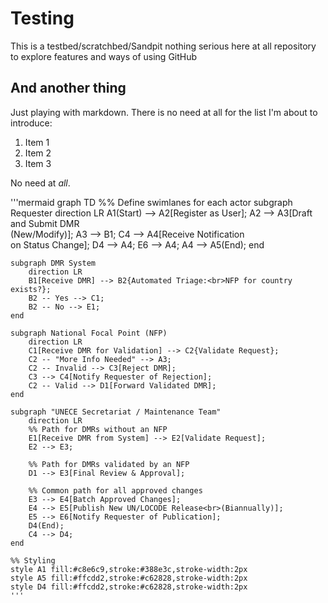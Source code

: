 # Testing
This is a testbed/scratchbed/Sandpit nothing serious here at all repository to explore features and ways of using GitHub

## And another thing
Just playing with markdown. There is no need at all for the list I'm about to introduce:
1. Item 1
2. Item 2
3. Item 3

No need at *all*.

'''mermaid
graph TD
    %% Define swimlanes for each actor
    subgraph Requester
        direction LR
        A1(Start) --> A2[Register as User];
        A2 --> A3[Draft and Submit DMR<br>(New/Modify)];
        A3 --> B1;
        C4 --> A4[Receive Notification<br>on Status Change];
        D4 --> A4;
        E6 --> A4;
        A4 --> A5(End);
    end

    subgraph DMR System
        direction LR
        B1[Receive DMR] --> B2{Automated Triage:<br>NFP for country exists?};
        B2 -- Yes --> C1;
        B2 -- No --> E1;
    end

    subgraph National Focal Point (NFP)
        direction LR
        C1[Receive DMR for Validation] --> C2{Validate Request};
        C2 -- "More Info Needed" --> A3;
        C2 -- Invalid --> C3[Reject DMR];
        C3 --> C4[Notify Requester of Rejection];
        C2 -- Valid --> D1[Forward Validated DMR];
    end

    subgraph "UNECE Secretariat / Maintenance Team"
        direction LR
        %% Path for DMRs without an NFP
        E1[Receive DMR from System] --> E2[Validate Request];
        E2 --> E3;

        %% Path for DMRs validated by an NFP
        D1 --> E3[Final Review & Approval];

        %% Common path for all approved changes
        E3 --> E4[Batch Approved Changes];
        E4 --> E5[Publish New UN/LOCODE Release<br>(Biannually)];
        E5 --> E6[Notify Requester of Publication];
        D4(End);
        C4 --> D4;
    end

    %% Styling
    style A1 fill:#c8e6c9,stroke:#388e3c,stroke-width:2px
    style A5 fill:#ffcdd2,stroke:#c62828,stroke-width:2px
    style D4 fill:#ffcdd2,stroke:#c62828,stroke-width:2px
    '''
